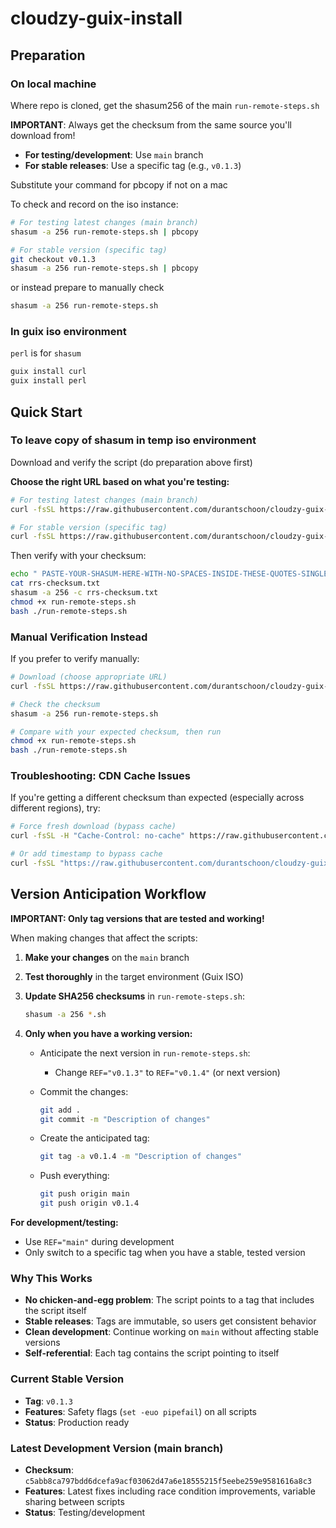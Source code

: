 # cloudzy-guix-install

## Preparation

### On local machine

Where repo is cloned, get the shasum256 of the main `run-remote-steps.sh`

**IMPORTANT**: Always get the checksum from the same source you'll download from!

- **For testing/development**: Use `main` branch
- **For stable releases**: Use a specific tag (e.g., `v0.1.3`)

Substitute your command for pbcopy if not on a mac

To check and record on the iso instance:

```bash
# For testing latest changes (main branch)
shasum -a 256 run-remote-steps.sh | pbcopy

# For stable version (specific tag)
git checkout v0.1.3
shasum -a 256 run-remote-steps.sh | pbcopy
```

or instead prepare to manually check

```bash
shasum -a 256 run-remote-steps.sh
```

### In guix iso environment

`perl` is for `shasum`

```bash
guix install curl
guix install perl
```

## Quick Start

### To leave copy of shasum in temp iso environment

Download and verify the script (do preparation above first)

**Choose the right URL based on what you're testing:**

```bash
# For testing latest changes (main branch)
curl -fsSL https://raw.githubusercontent.com/durantschoon/cloudzy-guix-install/main/run-remote-steps.sh -o run-remote-steps.sh

# For stable version (specific tag)
curl -fsSL https://raw.githubusercontent.com/durantschoon/cloudzy-guix-install/v0.1.3/run-remote-steps.sh -o run-remote-steps.sh
```

Then verify with your checksum:

```bash
echo " PASTE-YOUR-SHASUM-HERE-WITH-NO-SPACES-INSIDE-THESE-QUOTES-SINGLE-NEWLINE-IS-OK " | head -1 > rrs-checksum.txt
cat rrs-checksum.txt
shasum -a 256 -c rrs-checksum.txt
chmod +x run-remote-steps.sh
bash ./run-remote-steps.sh
```

### Manual Verification Instead

If you prefer to verify manually:

```bash
# Download (choose appropriate URL)
curl -fsSL https://raw.githubusercontent.com/durantschoon/cloudzy-guix-install/main/run-remote-steps.sh -o run-remote-steps.sh

# Check the checksum
shasum -a 256 run-remote-steps.sh

# Compare with your expected checksum, then run
chmod +x run-remote-steps.sh
bash ./run-remote-steps.sh
```

### Troubleshooting: CDN Cache Issues

If you're getting a different checksum than expected (especially across different regions), try:

```bash
# Force fresh download (bypass cache)
curl -fsSL -H "Cache-Control: no-cache" https://raw.githubusercontent.com/durantschoon/cloudzy-guix-install/main/run-remote-steps.sh -o run-remote-steps.sh

# Or add timestamp to bypass cache
curl -fsSL "https://raw.githubusercontent.com/durantschoon/cloudzy-guix-install/main/run-remote-steps.sh?$(date +%s)" -o run-remote-steps.sh
```

## Version Anticipation Workflow

**IMPORTANT: Only tag versions that are tested and working!**

When making changes that affect the scripts:

1. **Make your changes** on the `main` branch
2. **Test thoroughly** in the target environment (Guix ISO)
3. **Update SHA256 checksums** in `run-remote-steps.sh`:

   ```bash
   shasum -a 256 *.sh
   ```

4. **Only when you have a working version:**
   - Anticipate the next version in `run-remote-steps.sh`:
     - Change `REF="v0.1.3"` to `REF="v0.1.4"` (or next version)
   - Commit the changes:

     ```bash
     git add .
     git commit -m "Description of changes"
     ```

   - Create the anticipated tag:

     ```bash
     git tag -a v0.1.4 -m "Description of changes"
     ```

   - Push everything:

     ```bash
     git push origin main
     git push origin v0.1.4
     ```

**For development/testing:**

- Use `REF="main"` during development
- Only switch to a specific tag when you have a stable, tested version

### Why This Works

- **No chicken-and-egg problem**: The script points to a tag that includes the script itself
- **Stable releases**: Tags are immutable, so users get consistent behavior
- **Clean development**: Continue working on `main` without affecting stable versions
- **Self-referential**: Each tag contains the script pointing to itself

### Current Stable Version

- **Tag**: `v0.1.3`
- **Features**: Safety flags (`set -euo pipefail`) on all scripts
- **Status**: Production ready

### Latest Development Version (main branch)

- **Checksum**: `c5abb8ca797bdd6dcefa9acf03062d47a6e18555215f5eebe259e9581616a8c3`
- **Features**: Latest fixes including race condition improvements, variable sharing between scripts
- **Status**: Testing/development
